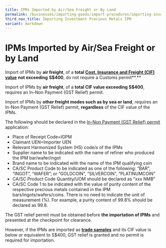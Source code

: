 ```yaml
---
title: IPMs Imported by Air/Sea Freight or By Land
permalink: /businesses/importing-goods/import-procedures/importing-investment-precious-metals-ipms/ipms-imported-by-air-sea-freight-or-land/
third_nav_title: Importing Investment Precious Metals IPM
variant: markdown
---
```

# IPMs Imported by Air/Sea Freight or by Land

Import of IPMs by **air freight**, of a **total [Cost, Insurance and Freight (CIF) value](/businesses/valuation-duties-taxes-fees/establishing-customs-value-for-imports)** **not exceeding** **S$400**, do not require a Customs permit**.**

Import of IPMs by **air freight**, of a **total CIF value exceeding S$400**, requires an In-Non Payment (GST Relief) permit.

Import of IPMs by **other freight modes such as by sea or land**, requires an In-Non Payment (GST Relief) permit, **regardless** of the CIF value of the IPMs.

The following should be declared in the [In-Non Payment (GST Relief) permit](/businesses/importing-goods/import-procedures/types-of-import-permits) application:

-   Place of Receipt Code=IGPM
-   Claimant UEN=Importer UEN
-   Relevant Harmonized System (HS) code/s of the IPMs
-   Supplier name to be indicated with the name of refiner who produced the IPM bar/wafer/ingot
-   Brand name to be indicated with the name of the IPM qualifying coin
-   CA/SC Product Code to be indicated as one of the following: “BAR”, “INGOT”, “WAFER”; or “GOLDCOIN”, “SILVERCOIN”, “PLATINUMCOIN”
-   CA/SC Product Code Quantity/UOM should be declared as “xxx NMB”
-   CA/SC Code 1 to be indicated with the value of purity content of the respective precious metals contained in the IPM bars/ingots/wafers/coins. There is no need to indicate the unit of measurement (%). For example, a purity content of 99.8% should be declared as 99.8.

The GST relief permit must be obtained before **the importation of IPMs** and presented at the checkpoint for clearance.

However, if the IPMs are imported as [**trade samples**](/businesses/importing-goods/import-procedures/importing-trade-samples) and its CIF value is below or equivalent to S$400, GST relief is granted and no permit is required for importation.

